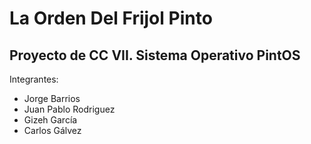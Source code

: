# La Orden Del Frijol Pinto

## Proyecto de CC VII. Sistema Operativo PintOS

Integrantes:

- Jorge Barrios
- Juan Pablo Rodriguez
- Gizeh García
- Carlos Gálvez
